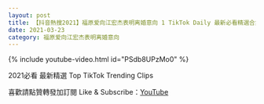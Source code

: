 ```yaml
---
layout: post
title: 【抖音熱搜2021】福原爱向江宏杰表明离婚意向 1 TikTok Daily 最新必看精選合集2021 03 23
date: 2021-03-23
category: 福原爱向江宏杰表明离婚意向
---
```


{% include youtube-video.html id="PSdb8UPzMo0" %}

2021必看 最新精選 Top TikTok Trending Clips

喜歡請點贊轉發加訂閱 Like & Subscribe：[YouTube](https://www.youtube.com/channel/UCAoR7VcanIPd04uEq_GIylA/videos)

